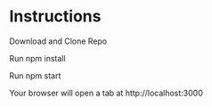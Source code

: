 # Instructions

Download and Clone Repo

Run npm install

Run npm start

Your browser will open a tab at http://localhost:3000